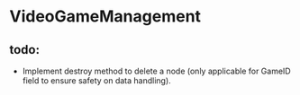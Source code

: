 # VideoGameManagement

## todo:
* Implement destroy method to delete a node (only applicable for GameID field to ensure safety on data handling).
